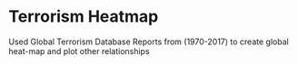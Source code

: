 # Terrorism Heatmap
Used Global Terrorism Database Reports from (1970-2017) to create global heat-map and plot other relationships
